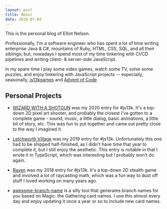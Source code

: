 ```yaml
---
layout: post
title: About
date: 2018-07-04
---
```

This is the personal blog of Elliot Nelson.

Professionally, I'm a software engineer who has spent a lot of time writing enterprise Java &amp; C#, mountains of Ruby, HTML, CSS, SQL, and all their siblings; but, nowadays I spend most of my time tinkering with CI/CD pipelines and writing client- &amp; server-side JavaScript.

In my spare time I play some video games, watch some TV, solve some puzzles, and enjoy tinkering with JavaScript projects -- especially, seasonally, [js13kgames](https://js13kgames.com/) and [Advent of Code](https://adventofcode.com/).

## Personal Projects

- [WIZARD WITH A SHOTGUN](https://github.com/elliot-nelson/js13k-2020-wizard-with-a-shotgun) was my 2020 entry for #js13k. It's a top-down 2D pixel art shooter, and probably the closest I've gotten to a complete game - sound, music, a little dialog, basic animations, a little bit of story, etc. This was fun to put together and came out pretty close to the way I imagined it.

- [Letchworth Village](https://github.com/elliot-nelson/js13k-2019-letchworth-village) was my 2019 entry for #js13k. Unfortunately this one had to be shipped half-finished, as I didn't have time that year to complete it, but I still enjoy the aesthetic. This entry is notable in that I wrote it in TypeScript, which was interesting but I probably won't do again.

- [Raven](https://github.com/elliot-nelson/js13k-2018-raven) was my 2018 entry for #js13k. It's a top-down 2D stealth game and involved a lot of raycasting math, which was a fun way to dust off stuff I loved working on many years ago.

- [awesome-branch-name](https://github.com/elliot-nelson/awesome-branch-name) is a silly tool that generates branch names for you based on Magic: the Gathering card names. I use this almost every day and enjoy updating it once a year or so to include new card names.

<!--
What's good?
js13k
This blog!
The best editor: VSCode
The best theme: An Old Hope
The best font: DejaVu Sans Mono (@300 Font Weight)
Worth mentioning: Inconsolata, Fira Mono, and Fira Code all look cooler than DejaVu. But, I get the maximum number of hours of strain-free eyeballs with this font, so it's my workhorse.
And of course, https://github.com/VSCodeVim/Vim
Compassionate Coding
Ruby, Javascript, & Groovy
All the other languages... grudgingly
Roller coasters
Unit testing
-->
